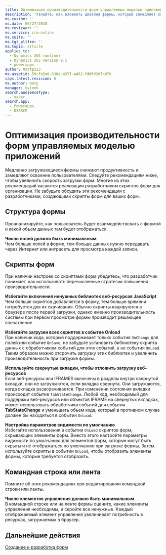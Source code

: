 ```yaml
---
title: Оптимизация производительности форм управляемых моделью приложений в PowerApps | MicrosoftDocs
description: 'Узнайте, как избежать дизайна формы, который замедляет загрузку формы.'
ms.custom: ''
ms.date: 06/27/2018
ms.reviewer: ''
ms.service: crm-online
ms.suite: ''
ms.tgt_pltfrm: ''
ms.topic: article
applies_to:
  - Dynamics 365 (online)
  - Dynamics 365 Version 9.x
  - powerapps
author: Mattp123
ms.assetid: 59cfa5e6-638a-437f-a462-fddfd26fb07d
caps.latest.revision: 8
ms.author: matp
manager: kvivek
search.audienceType:
  - maker
search.app:
  - PowerApps
  - D365CE
---
```

# <a name="optimize-model-driven-app-form-performance"></a>Оптимизация производительности форм управляемых моделью приложений

Медленно загружающиеся формы снижают продуктивность и замедляют освоение пользователями. Следуйте рекомендациям ниже, чтобы увеличить скорость загрузки форм. Многие из этих рекомендаций касаются реализации разработчиком скриптов форм для организации. Не забудьте обсудить эти рекомендации с разработчиками, создающими скрипты форм для ваших форм.  
  
<a name="BKMK_FormDesign"></a>   
## <a name="form-design"></a>Структура формы  
 Проанализируйте, как пользователь будет взаимодействовать с формой и какой объем данных там будет отображаться.  
  
 **Число полей должно быть минимальным**  
 Чем больше полей в форме, тем больше данных нужно передавать через Интернет или интрасеть для просмотра каждой записи.  
  
<a name="BKMK_FormScripts"></a>   
## <a name="form-scripts"></a>Скрипты форм  
 При наличии настроек со скриптами форм убедитесь, что разработчик понимает, как использовать перечисленные стратегии повышения производительности.  
  
 **Избегайте включения ненужных библиотек веб-ресурсов JavaScript**  
 Чем больше скриптов добавляется в форму, тем больше времени потребуется для их скачивания. Обычно скрипты кэшируются в браузере после первой загрузки, однако именно производительность системы при первом просмотре формы производит решающее впечатление.  
  
 **Избегайте загрузки всех скриптов в событие Onload**  
 При наличии кода, который поддерживает только события `OnChange` для полей или событие `OnSave`, не забудьте установить библиотеку скрипта данных с обработчиком событий для этих событий, а не события `OnLoad`. Таким образом можно отсрочить загрузку этих библиотек и увеличить производительность при загрузке формы.  
  
 **Используйте свернутые вкладки, чтобы отложить загрузку веб-ресурсов**  
 Если веб-ресурсы или IFRAMES включены в разделы внутри свернутой вкладки, они не загружаются, если вкладка свернута. Они загружаются, когда вкладка разворачивается. При изменении состояния вкладки происходит событие `TabStateChange`. Любой код, необходимый для поддержки веб-ресурсов или объектов IFRAME на свернутых вкладках, может использовать обработчики событий для события **TabStateChange** и уменьшать объем кода, который в противном случае должен бы находиться в событии `OnLoad`.  
  
 **Настройка параметров видимости по умолчанию**  
 Избегайте использования в событии `OnLoad` скриптов форм, скрывающих элементы форм. Вместо этого настройте параметры видимости по умолчанию для элементов форм, которые могут быть скрыты и не отображаться по умолчанию при загрузке формы. Затем, используйте скрипты в событии `OnLoad`, чтобы отобразить элементы формы, которые требуется отобразить.  
  
<a name="BKMK_CommandBar"></a>   
## <a name="command-bar-or-ribbon"></a>Командная строка или лента  
 Помните об этих рекомендациях при редактировании командной строки или ленты.  
  
 **Число элементов управления должно быть минимальным**  
 В командной строке или на ленте формы оцените, какие элементы управления необходимы, и скройте все ненужные. Каждый отображаемый элемент управления увеличивает потребность в ресурсах, загружаемых в браузер.  
  
## <a name="next-steps"></a>Дальнейшие действия  
 [Создание и разработка форм](create-design-forms.md)    
    
 
